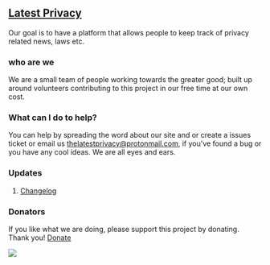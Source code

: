 ## [Latest Privacy](https://latestprivacy.com/)
Our goal is to have a platform that allows people to keep track of privacy related news, laws etc.

### who are we
We are a small team of people working towards the greater good; built up around volunteers contributing to this project in our free time at our own cost.

### What can I do to help?
You can help by spreading the word about our site and or create a issues ticket or email us thelatestprivacy@protonmail.com, if you've found a bug or you have any cool ideas. We are all eyes and ears. 

### Updates
1. [Changelog](https://github.com/LatestPrivacy/Website/blob/master/CHANGELOG.md)

### Donators

If you like what we are doing, please support this project by donating. Thank you! [Donate](https://opencollective.com/latestprivacy)

<a href="https://opencollective.com/latestprivacy" target="_blank"><img src="https://opencollective.com/latestprivacy/tiers/donation.svg?avatarHeight=36&width=600"></a>

